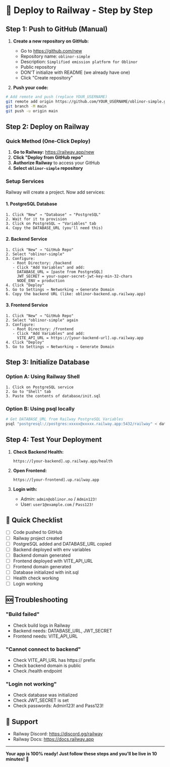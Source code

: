 # 🚀 Deploy to Railway - Step by Step

## Step 1: Push to GitHub (Manual)

1. **Create a new repository on GitHub:**
   - Go to https://github.com/new
   - Repository name: `oblinor-simple`
   - Description: `Simplified emission platform for Oblinor`
   - Public repository
   - DON'T initialize with README (we already have one)
   - Click "Create repository"

2. **Push your code:**
```bash
# Add remote and push (replace YOUR_USERNAME)
git remote add origin https://github.com/YOUR_USERNAME/oblinor-simple.git
git branch -M main
git push -u origin main
```

## Step 2: Deploy on Railway

### Quick Method (One-Click Deploy)

1. **Go to Railway:** https://railway.app/new
2. **Click "Deploy from GitHub repo"**
3. **Authorize Railway** to access your GitHub
4. **Select `oblinor-simple` repository**

### Setup Services

Railway will create a project. Now add services:

#### 1. PostgreSQL Database
```
1. Click "New" → "Database" → "PostgreSQL"
2. Wait for it to provision
3. Click on PostgreSQL → "Variables" tab
4. Copy the DATABASE_URL (you'll need this)
```

#### 2. Backend Service
```
1. Click "New" → "GitHub Repo"
2. Select "oblinor-simple"
3. Configure:
   - Root Directory: /backend
   - Click "Add Variables" and add:
     DATABASE_URL = [paste from PostgreSQL]
     JWT_SECRET = your-super-secret-jwt-key-min-32-chars
     NODE_ENV = production
4. Click "Deploy"
5. Go to Settings → Networking → Generate Domain
6. Copy the backend URL (like: oblinor-backend.up.railway.app)
```

#### 3. Frontend Service
```
1. Click "New" → "GitHub Repo"
2. Select "oblinor-simple" again
3. Configure:
   - Root Directory: /frontend
   - Click "Add Variables" and add:
     VITE_API_URL = https://[your-backend-url].up.railway.app
4. Click "Deploy"
5. Go to Settings → Networking → Generate Domain
```

## Step 3: Initialize Database

### Option A: Using Railway Shell
```
1. Click on PostgreSQL service
2. Go to "Shell" tab
3. Paste the contents of database/init.sql
```

### Option B: Using psql locally
```bash
# Get DATABASE_URL from Railway PostgreSQL Variables
psql "postgresql://postgres:xxxxx@xxxxx.railway.app:5432/railway" < database/init.sql
```

## Step 4: Test Your Deployment

1. **Check Backend Health:**
   ```
   https://[your-backend].up.railway.app/health
   ```

2. **Open Frontend:**
   ```
   https://[your-frontend].up.railway.app
   ```

3. **Login with:**
   - Admin: `admin@oblinor.no` / `Admin123!`
   - User: `user1@example.com` / `Pass123!`

## 🎯 Quick Checklist

- [ ] Code pushed to GitHub
- [ ] Railway project created
- [ ] PostgreSQL added and DATABASE_URL copied
- [ ] Backend deployed with env variables
- [ ] Backend domain generated
- [ ] Frontend deployed with VITE_API_URL
- [ ] Frontend domain generated
- [ ] Database initialized with init.sql
- [ ] Health check working
- [ ] Login working

## 🆘 Troubleshooting

### "Build failed"
- Check build logs in Railway
- Backend needs: DATABASE_URL, JWT_SECRET
- Frontend needs: VITE_API_URL

### "Cannot connect to backend"
- Check VITE_API_URL has https:// prefix
- Check backend domain is public
- Check /health endpoint

### "Login not working"
- Check database was initialized
- Check JWT_SECRET is set
- Check passwords: Admin123! and Pass123!

## 📱 Support

- Railway Discord: https://discord.gg/railway
- Railway Docs: https://docs.railway.app

---

**Your app is 100% ready! Just follow these steps and you'll be live in 10 minutes!** 🎉